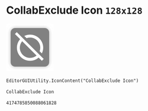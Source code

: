 # CollabExclude Icon `128x128`
<img src="/img/CollabExclude%20Icon.png" width=128 height=128>

``` CSharp
EditorGUIUtility.IconContent("CollabExclude Icon")
```
```
CollabExclude Icon
```
```
4174785850088061828
```
